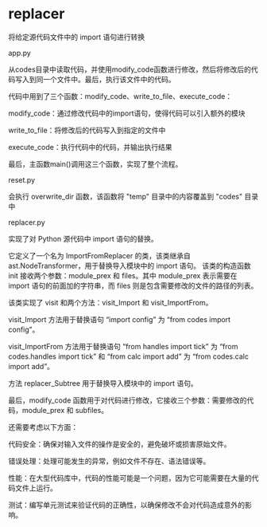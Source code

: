 # replacer
将给定源代码文件中的 import 语句进行转换


app.py

从codes目录中读取代码，并使用modify_code函数进行修改，然后将修改后的代码写入到同一个文件中。最后，执行该文件中的代码。

代码中用到了三个函数：modify_code、write_to_file、execute_code：

modify_code：通过修改代码中的import语句，使得代码可以引入额外的模块

write_to_file：将修改后的代码写入到指定的文件中

execute_code：执行代码中的代码，并输出执行结果

最后，主函数main()调用这三个函数，实现了整个流程。

reset.py

会执行 overwrite_dir 函数，该函数将 "temp" 目录中的内容覆盖到 "codes" 目录中

replacer.py

实现了对 Python 源代码中 import 语句的替换。

它定义了一个名为 ImportFromReplacer 的类，该类继承自 ast.NodeTransformer，用于替换导入模块中的 import 语句。
该类的构造函数 init 接收两个参数：module_prex 和 files。其中 module_prex 表示需要在 import 语句的前面加的字符串，而 files 则是包含需要修改的文件的路径的列表。

该类实现了 visit 和两个方法：visit_Import 和 visit_ImportFrom。

visit_Import 方法用于替换语句 “import config” 为 “from codes import config”。

visit_ImportFrom 方法用于替换语句 “from handles import tick” 为 “from codes.handles import tick” 和 “from calc import add” 为 “from codes.calc import add”。

方法 replacer_Subtree 用于替换导入模块中的 import 语句。

最后，modify_code 函数用于对代码进行修改，它接收三个参数：需要修改的代码，module_prex 和 subfiles。

还需要考虑以下方面：

代码安全：确保对输入文件的操作是安全的，避免破坏或损害原始文件。

错误处理：处理可能发生的异常，例如文件不存在、语法错误等。

性能：在大型代码库中，代码的性能可能是一个问题，因为它可能需要在大量的代码文件上运行。

测试：编写单元测试来验证代码的正确性，以确保修改不会对代码造成意外的影响。
